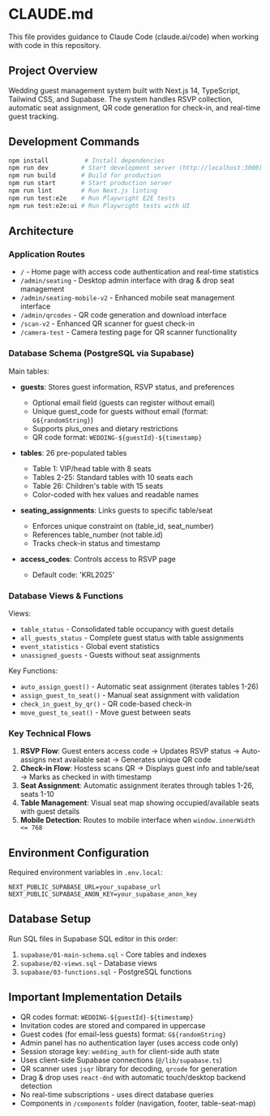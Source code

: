 # CLAUDE.md

This file provides guidance to Claude Code (claude.ai/code) when working with code in this repository.

## Project Overview

Wedding guest management system built with Next.js 14, TypeScript, Tailwind CSS, and Supabase. The system handles RSVP collection, automatic seat assignment, QR code generation for check-in, and real-time guest tracking.

## Development Commands

```bash
npm install          # Install dependencies
npm run dev         # Start development server (http://localhost:3000)
npm run build       # Build for production
npm run start       # Start production server
npm run lint        # Run Next.js linting
npm run test:e2e    # Run Playwright E2E tests
npm run test:e2e:ui # Run Playwright tests with UI
```

## Architecture

### Application Routes
- `/` - Home page with access code authentication and real-time statistics
- `/admin/seating` - Desktop admin interface with drag & drop seat management
- `/admin/seating-mobile-v2` - Enhanced mobile seat management interface
- `/admin/qrcodes` - QR code generation and download interface
- `/scan-v2` - Enhanced QR scanner for guest check-in
- `/camera-test` - Camera testing page for QR scanner functionality

### Database Schema (PostgreSQL via Supabase)

Main tables:
- **guests**: Stores guest information, RSVP status, and preferences
  - Optional email field (guests can register without email)
  - Unique guest_code for guests without email (format: `G${randomString}`)
  - Supports plus_ones and dietary restrictions
  - QR code format: `WEDDING-${guestId}-${timestamp}`

- **tables**: 26 pre-populated tables
  - Table 1: VIP/head table with 8 seats
  - Tables 2-25: Standard tables with 10 seats each
  - Table 26: Children's table with 15 seats
  - Color-coded with hex values and readable names

- **seating_assignments**: Links guests to specific table/seat
  - Enforces unique constraint on (table_id, seat_number)
  - References table_number (not table.id)
  - Tracks check-in status and timestamp

- **access_codes**: Controls access to RSVP page
  - Default code: 'KRL2025'

### Database Views & Functions

Views:
- `table_status` - Consolidated table occupancy with guest details
- `all_guests_status` - Complete guest status with table assignments
- `event_statistics` - Global event statistics
- `unassigned_guests` - Guests without seat assignments

Key Functions:
- `auto_assign_guest()` - Automatic seat assignment (iterates tables 1-26)
- `assign_guest_to_seat()` - Manual seat assignment with validation
- `check_in_guest_by_qr()` - QR code-based check-in
- `move_guest_to_seat()` - Move guest between seats

### Key Technical Flows

1. **RSVP Flow**: Guest enters access code → Updates RSVP status → Auto-assigns next available seat → Generates unique QR code
2. **Check-in Flow**: Hostess scans QR → Displays guest info and table/seat → Marks as checked in with timestamp
3. **Seat Assignment**: Automatic assignment iterates through tables 1-26, seats 1-10
4. **Table Management**: Visual seat map showing occupied/available seats with guest details
5. **Mobile Detection**: Routes to mobile interface when `window.innerWidth <= 768`

## Environment Configuration

Required environment variables in `.env.local`:
```
NEXT_PUBLIC_SUPABASE_URL=your_supabase_url
NEXT_PUBLIC_SUPABASE_ANON_KEY=your_supabase_anon_key
```

## Database Setup

Run SQL files in Supabase SQL editor in this order:
1. `supabase/01-main-schema.sql` - Core tables and indexes
2. `supabase/02-views.sql` - Database views
3. `supabase/03-functions.sql` - PostgreSQL functions

## Important Implementation Details

- QR codes format: `WEDDING-${guestId}-${timestamp}`
- Invitation codes are stored and compared in uppercase
- Guest codes (for email-less guests) format: `G${randomString}`
- Admin panel has no authentication layer (uses access code only)
- Session storage key: `wedding_auth` for client-side auth state
- Uses client-side Supabase connections (`@/lib/supabase.ts`)
- QR scanner uses `jsqr` library for decoding, `qrcode` for generation
- Drag & drop uses `react-dnd` with automatic touch/desktop backend detection
- No real-time subscriptions - uses direct database queries
- Components in `/components` folder (navigation, footer, table-seat-map)